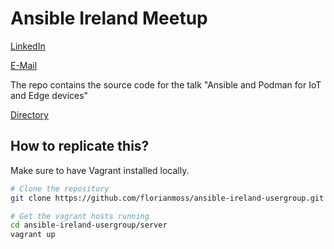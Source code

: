 # Ansible Ireland Meetup 

[LinkedIn](https://www.linkedin.com/in/florianmoss/)

[E-Mail](mailto:fmoss@redhat.com)

The repo contains the source code for the talk "Ansible and Podman for IoT and Edge devices"

[Directory](ansible_code/)

## How to replicate this?

Make sure to have Vagrant installed locally.

```bash
# Clone the repository
git clone https://github.com/florianmoss/ansible-ireland-usergroup.git

# Get the vagrant hosts running
cd ansible-ireland-usergroup/server
vagrant up



